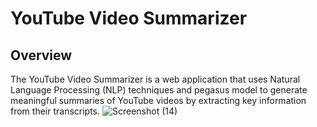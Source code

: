 # YouTube Video Summarizer

## Overview 

The YouTube Video Summarizer is a web application that uses Natural Language Processing (NLP) techniques and pegasus model to generate  meaningful summaries of YouTube videos by extracting key information from their transcripts. 
![Screenshot (14)](https://github.com/user-attachments/assets/f21390f8-f296-46a6-a4c3-2d138c23eebd)
